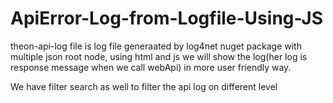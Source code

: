 # ApiError-Log-from-Logfile-Using-JS

theon-api-log file is log file generaated by log4net nuget package with multiple json root node, using html and js we will show the log(her log is response message when we call webApi) in more user friendly way.

We have filter search as well to filter the api log on different level
